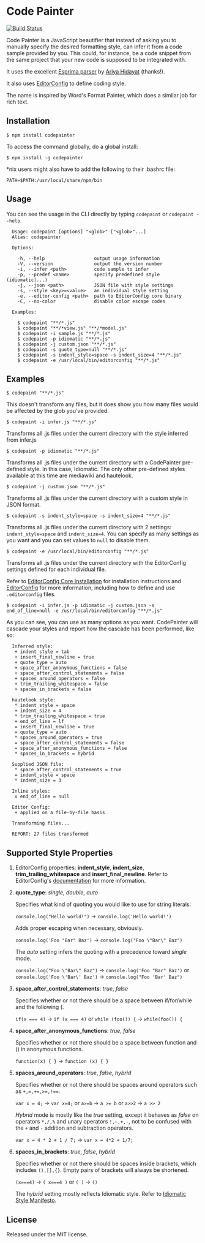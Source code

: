 # Code Painter

[![Build Status](https://secure.travis-ci.org/jedhunsaker/codepainter.png?branch=master)](http://travis-ci.org/jedhunsaker/codepainter)

Code Painter is a JavaScript beautifier that instead of asking you to manually specify the desired formatting style,
can infer it from a code sample provided by you. This could, for instance, be a code snippet from the same project
that your new code is supposed to be integrated with.

It uses the excellent [Esprima parser](http://esprima.org/) by [Ariya Hidayat](http://ariya.ofilabs.com/) (thanks!).

It also uses [EditorConfig](http://editorconfig.org/) to define coding style.

The name is inspired by Word's Format Painter, which does a similar job for rich text.

## Installation

    $ npm install codepainter

To access the command globally, do a global install:

    $ npm install -g codepainter

*nix users might also have to add the following to their .bashrc file:

    PATH=$PATH:/usr/local/share/npm/bin

## Usage

You can see the usage in the CLI directly by typing `codepaint` or `codepaint --help`.

```
  Usage: codepaint [options] "<glob>" ["<glob>"...]
  Alias: codepainter

  Options:

    -h, --help                  output usage information
    -V, --version               output the version number
    -i, --infer <path>          code sample to infer
    -p, --predef <name>         specify predefined style (idiomatic|...)
    -j, --json <path>           JSON file with style settings
    -s, --style <key>=<value>   an individual style setting
    -e, --editor-config <path>  path to EditorConfig core binary
    -C, --no-color              disable color escape codes

  Examples:

    $ codepaint "**/*.js"
    $ codepaint "**/*view.js" "**/*model.js"
    $ codepaint -i sample.js "**/*.js"
    $ codepaint -p idiomatic "**/*.js"
    $ codepaint -j custom.json "**/*.js"
    $ codepaint -s quote_type=null "**/*.js"
    $ codepaint -s indent_style=space -s indent_size=4 "**/*.js"
    $ codepaint -e /usr/local/bin/editorconfig "**/*.js"
```

## Examples

    $ codepaint "**/*.js"

This doesn't transform any files, but it does show you how many files would be affected by the glob you've provided.

    $ codepaint -i infer.js "**/*.js"

Transforms all .js files under the current directory with the style inferred from infer.js

    $ codepaint -p idiomatic "**/*.js"

Transforms all .js files under the current directory with a CodePainter pre-defined style. In this case, Idiomatic.
The only other pre-defined styles available at this time are mediawiki and hautelook.

    $ codepaint -j custom.json "**/*.js"

Transforms all .js files under the current directory with a custom style in JSON format.

    $ codepaint -s indent_style=space -s indent_size=4 "**/*.js"

Transforms all .js files under the current directory with 2 settings: `indent_style=space` and `indent_size=4`. You
can specify as many settings as you want and you can set values to `null` to disable them.

    $ codepaint -e /usr/local/bin/editorconfig "**/*.js"

Transforms all .js files under the current directory with the EditorConfig settings defined for each individual file.

Refer to [EditorConfig Core Installation](https://github.com/editorconfig/editorconfig-core#installation)
for installation instructions and [EditorConfig](http://editorconfig.org/) for more information, including how to
define and use `.editorconfig` files.

    $ codepaint -i infer.js -p idiomatic -j custom.json -s end_of_line=null -e /usr/local/bin/editorconfig "**/*.js"

As you can see, you can use as many options as you want. CodePainter will cascade your styles and report how the
cascade has been performed, like so:

```
  Inferred style:
   + indent_style = tab
   + insert_final_newline = true
   + quote_type = auto
   + space_after_anonymous_functions = false
   + space_after_control_statements = false
   + spaces_around_operators = false
   + trim_trailing_whitespace = false
   + spaces_in_brackets = false

  hautelook style:
   * indent_style = space
   + indent_size = 4
   * trim_trailing_whitespace = true
   + end_of_line = lf
   = insert_final_newline = true
   = quote_type = auto
   * spaces_around_operators = true
   = space_after_control_statements = false
   = space_after_anonymous_functions = false
   * spaces_in_brackets = hybrid

  Supplied JSON file:
   * space_after_control_statements = true
   = indent_style = space
   * indent_size = 3

  Inline styles:
   x end_of_line = null

  Editor Config:
   + applied on a file-by-file basis

  Transforming files...

  REPORT: 27 files transformed
```

## Supported Style Properties

1.  EditorConfig properties: **indent\_style**, **indent\_size**, **trim\_trailing\_whitespace** and
    **insert\_final\_newline**. Refer to EditorConfig's [documentation](http://editorconfig.org/) for more information.

1.  **quote\_type**: *single*, *double*, *auto*

    Specifies what kind of quoting you would like to use for string literals:

    `console.log("Hello world!")` -> `console.log('Hello world!')`

    Adds proper escaping when necessary, obviously.

    `console.log('Foo "Bar" Baz')` -> `console.log("Foo \"Bar\" Baz")`

    The *auto* setting infers the quoting with a precedence toward *single* mode.

    `console.log("Foo \"Bar\" Baz")` -> `console.log('Foo "Bar" Baz')` or
    `console.log('Foo \'Bar\' Baz')` -> `console.log("Foo 'Bar' Baz")`

1.  **space\_after\_control\_statements**: *true*, *false*

    Specifies whether or not there should be a space between if/for/while and the following (.

    `if(x === 4)` -> `if (x === 4)` or `while (foo()) {` -> `while(foo()) {`

1.  **space\_after\_anonymous\_functions**: *true*, *false*

    Specifies whether or not there should be a space between function and () in anonymous functions.

    `function(x) { }` -> `function (x) { }`

1.  **spaces\_around\_operators**: *true*, *false*, *hybrid*

    Specifies whether or not there should be spaces around operators such as `+,=,+=,>=,!==`.

    `var x = 4;` -> `var x=4;` or `a>=b` -> `a >= b` or `a>>2` -> `a >> 2`

    *Hybrid* mode is mostly like the *true* setting, except it behaves as *false* on operators `*,/,%`
    and unary operators `!,~,+,-`, not to be confused with the `+` and `-` addition and subtraction operators.

    `var x = 4 * 2 + 1 / 7;` -> `var x = 4*2 + 1/7;`

1.  **spaces\_in\_brackets**: *true*, *false*, *hybrid*

    Specifies whether or not there should be spaces inside brackets, which includes `(),[],{}`.
    Empty pairs of brackets will always be shortened.

    `(x===4)` -> `( x===4 )` or `( )` -> `()`

    The *hybrid* setting mostly reflects Idiomatic style. Refer to
    [Idiomatic Style Manifesto](https://github.com/rwldrn/idiomatic.js/#whitespace).

## License

Released under the MIT license.

